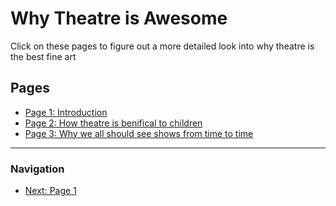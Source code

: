 # Why Theatre is Awesome

Click on these pages to figure out a more detailed look into why theatre is the best fine art

## Pages

- [Page 1: Introduction](page1.md)
- [Page 2: How theatre is benifical to children](page2.md)
- [Page 3: Why we all should see shows from time to time](page3.md)

---

### Navigation

- [Next: Page 1](page1.md)
